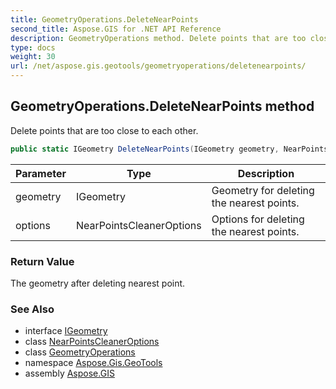 ```yaml
---
title: GeometryOperations.DeleteNearPoints
second_title: Aspose.GIS for .NET API Reference
description: GeometryOperations method. Delete points that are too close to each other
type: docs
weight: 30
url: /net/aspose.gis.geotools/geometryoperations/deletenearpoints/
---
```

## GeometryOperations.DeleteNearPoints method

Delete points that are too close to each other.

```csharp
public static IGeometry DeleteNearPoints(IGeometry geometry, NearPointsCleanerOptions options)
```

| Parameter | Type | Description |
| --- | --- | --- |
| geometry | IGeometry | Geometry for deleting the nearest points. |
| options | NearPointsCleanerOptions | Options for deleting the nearest points. |

### Return Value

The geometry after deleting nearest point.

### See Also

* interface [IGeometry](../../../aspose.gis.geometries/igeometry/)
* class [NearPointsCleanerOptions](../../nearpointscleaneroptions/)
* class [GeometryOperations](../)
* namespace [Aspose.Gis.GeoTools](../../geometryoperations/)
* assembly [Aspose.GIS](../../../)


